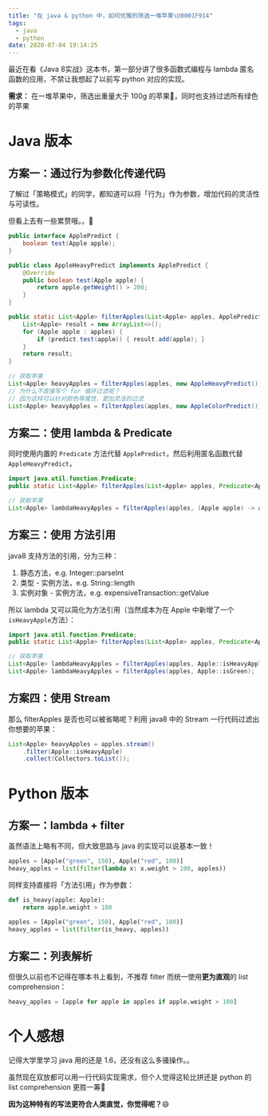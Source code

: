```yaml
---
title: "在 java & python 中，如何优雅的筛选一堆苹果\U0001F914"
tags:
  - java
  - python
date: 2020-07-04 19:14:25
---
```



最近在看《Java 8实战》这本书，第一部分讲了很多函数式编程与 lambda 匿名函数的应用，不禁让我想起了以前写 python 对应的实现。

**需求：** 在一堆苹果中，筛选出重量大于 100g 的苹果🍎，同时也支持过滤所有绿色的苹果 

<!--more-->

# Java 版本

## 方案一：通过行为参数化传递代码

了解过「策略模式」的同学，都知道可以将「行为」作为参数，增加代码的灵活性与可读性。

但看上去有一些累赘哦。。🤔

``` java
public interface ApplePredict {
    boolean test(Apple apple);
}

public class AppleHeavyPredict implements ApplePredict {
    @Override
    public boolean test(Apple apple) {
        return apple.getWeight() > 200;
    }
}

public static List<Apple> filterApples(List<Apple> apples, ApplePredict predict) {
    List<Apple> result = new ArrayList<>();
    for (Apple apple : apples) {
        if (predict.test(apple)) { result.add(apple); }
    }
    return result;
}
	
// 获取苹果
List<Apple> heavyApples = filterApples(apples, new AppleHeavyPredict());
// 为什么不直接写个 for 循环过滤呢？
// 因为这样可以针对颜色等属性，更加灵活的过滤
List<Apple> heavyApples = filterApples(apples, new AppleColorPredict());
```

## 方案二：使用 lambda & Predicate

同时使用内置的 `Predicate` 方法代替 `ApplePredict`，然后利用匿名函数代替 `AppleHeavyPredict`，

``` java
import java.util.function.Predicate;
public static List<Apple> filterApples(List<Apple> apples, Predicate<Apple> predict) {...}

// 获取苹果
List<Apple> lambdaHeavyApples = filterApples(apples, (Apple apple) -> apple.getWeight() > 100);
```

## 方案三：使用 方法引用 

java8 支持方法的引用，分为三种：

1. 静态方法，e.g. Integer::parseInt
2. 类型 - 实例方法，e.g. String::length
3. 实例对象 - 实例方法，e.g. expensiveTransaction::getValue  

所以 lambda 又可以简化为方法引用（当然成本为在 Apple 中新增了一个`isHeavyApple`方法）：
``` java
import java.util.function.Predicate;
public static List<Apple> filterApples(List<Apple> apples, Predicate<Apple> predict) {...}

// 获取苹果
List<Apple> lambdaHeavyApples = filterApples(apples, Apple::isHeavyApple);
List<Apple> lambdaHeavyApples = filterApples(apples, Apple::isGreen);
```

## 方案四：使用 Stream

那么 filterApples 是否也可以被省略呢？利用 java8 中的 Stream 一行代码过滤出你想要的苹果：

``` java
List<Apple> heavyApples = apples.stream()
    .filter(Apple::isHeavyApple)
    .collect(Collectors.toList());
```

# Python 版本

## 方案一：lambda + filter 

虽然语法上略有不同，但大致思路与 java 的实现可以说基本一致！

```python
apples = [Apple("green", 150), Apple("red", 100)]
heavy_apples = list(filter(lambda x: x.weight > 100, apples))
```

同样支持直接将「方法引用」作为参数：

```python
def is_heavy(apple: Apple):
    return apple.weight > 100

apples = [Apple("green", 150), Apple("red", 100)]
heavy_apples = list(filter(is_heavy, apples))
```

## 方案二：列表解析 

但很久以前也不记得在哪本书上看到，不推荐 filter 而统一使用**更为直观**的 list comprehension：

```python
heavy_apples = [apple for apple in apples if apple.weight > 100]
```

# 个人感想
记得大学里学习 java 用的还是 1.6，还没有这么多骚操作。。

虽然现在双放都可以用一行代码实现需求，但个人觉得这轮比拼还是 python 的 list comprehension 更胜一筹🤔 

**因为这种特有的写法更符合人类直觉，你觉得呢？**😄

